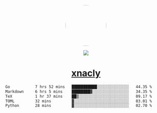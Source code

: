 <p align="center">
  <img style="border-radius: 100px" width="128" height="128" src="https://avatars.githubusercontent.com/u/47723417?v=4"/>
</p>
<p align="center">
  <img src="https://komarev.com/ghpvc/?username=xnacly&&style=flat-square"/>
</p>

<h1 align="center"><a href="https://xnacly.me"> xnacly</a> </h1>

<!--START_SECTION:waka-->

```txt
Go           7 hrs 52 mins   ███████████░░░░░░░░░░░░░░   44.35 %
Markdown     6 hrs 5 mins    ████████▓░░░░░░░░░░░░░░░░   34.35 %
TeX          1 hr 37 mins    ██▒░░░░░░░░░░░░░░░░░░░░░░   09.17 %
TOML         32 mins         ▓░░░░░░░░░░░░░░░░░░░░░░░░   03.01 %
Python       28 mins         ▓░░░░░░░░░░░░░░░░░░░░░░░░   02.70 %
```

<!--END_SECTION:waka-->
